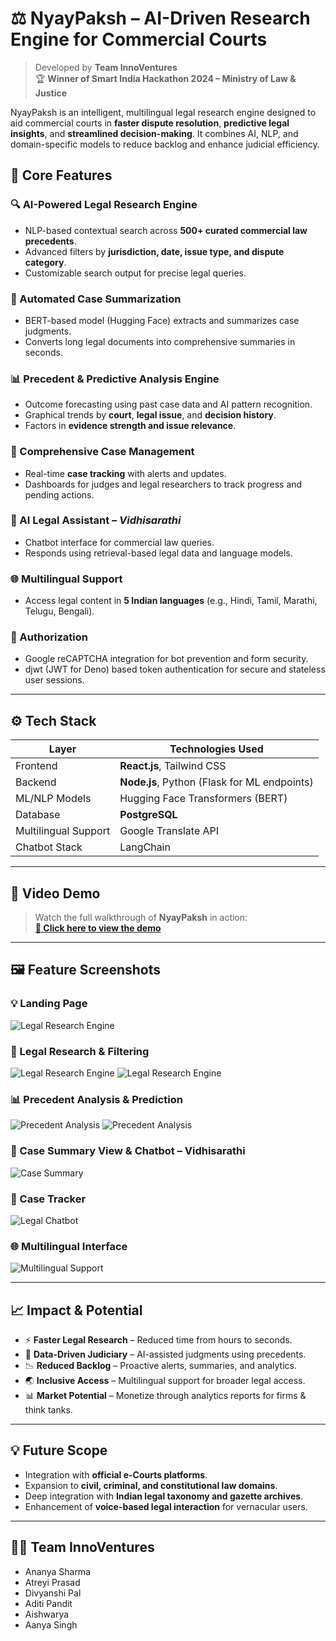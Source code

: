 # ⚖️ NyayPaksh – AI-Driven Research Engine for Commercial Courts  
> Developed by **Team InnoVentures**  
> 🏆 **Winner of Smart India Hackathon 2024 – Ministry of Law & Justice**

NyayPaksh is an intelligent, multilingual legal research engine designed to aid commercial courts in **faster dispute resolution**, **predictive legal insights**, and **streamlined decision-making**. It combines AI, NLP, and domain-specific models to reduce backlog and enhance judicial efficiency.

## 🧠 Core Features

### 🔍 AI-Powered Legal Research Engine
- NLP-based contextual search across **500+ curated commercial law precedents**.
- Advanced filters by **jurisdiction, date, issue type, and dispute category**.
- Customizable search output for precise legal queries.

### 📝 Automated Case Summarization
- BERT-based model (Hugging Face) extracts and summarizes case judgments.
- Converts long legal documents into comprehensive summaries in seconds.

### 📊 Precedent & Predictive Analysis Engine
- Outcome forecasting using past case data and AI pattern recognition.
- Graphical trends by **court**, **legal issue**, and **decision history**.
- Factors in **evidence strength and issue relevance**.

### 📂 Comprehensive Case Management
- Real-time **case tracking** with alerts and updates.
- Dashboards for judges and legal researchers to track progress and pending actions.

### 💬 AI Legal Assistant – *Vidhisarathi*
- Chatbot interface for commercial law queries.
- Responds using retrieval-based legal data and language models.

### 🌐 Multilingual Support
- Access legal content in **5 Indian languages** (e.g., Hindi, Tamil, Marathi, Telugu, Bengali).

### 🔐 Authorization
- Google reCAPTCHA integration for bot prevention and form security.
- djwt (JWT for Deno) based token authentication for secure and stateless user sessions.

---

## ⚙️ Tech Stack

| Layer             | Technologies Used                                           |
|------------------|-------------------------------------------------------------|
| Frontend         | **React.js**, Tailwind CSS                                  |
| Backend          | **Node.js**, Python (Flask for ML endpoints)                |
| ML/NLP Models    | Hugging Face Transformers (BERT)                            |
| Database         | **PostgreSQL**                                              |
| Multilingual Support         | Google Translate API                            |
| Chatbot Stack    | LangChain                    |


---

## 🎥 Video Demo

> Watch the full walkthrough of **NyayPaksh** in action:  
**[🔗 Click here to view the demo](https://drive.google.com/file/d/1ZGT5OXCBlg1zrKMS-4ZQxmLL7oMMUif_/view?usp=sharing)**

---

## 🖼️ Feature Screenshots

### 💡 Landing Page
![Legal Research Engine](screenshots/landing.png)

### 🧠 Legal Research & Filtering
![Legal Research Engine](screenshots/research.png)
![Legal Research Engine](screenshots/summary.png)

### 📊 Precedent Analysis & Prediction
![Precedent Analysis](screenshots/precedent.png)
![Precedent Analysis](screenshots/trends.png)

### 💬 Case Summary View & Chatbot – Vidhisarathi
![Case Summary](screenshots/document.png)

### 📝 Case Tracker
![Legal Chatbot](screenshots/tracker.png)

### 🌐 Multilingual Interface
![Multilingual Support](screenshots/language.png)

---

## 📈 Impact & Potential

- ⚡ **Faster Legal Research** – Reduced time from hours to seconds.  
- 🧠 **Data-Driven Judiciary** – AI-assisted judgments using precedents.  
- 📉 **Reduced Backlog** – Proactive alerts, summaries, and analytics.  
- 🌏 **Inclusive Access** – Multilingual support for broader legal access.  
- 📊 **Market Potential** – Monetize through analytics reports for firms & think tanks.

---

## 💡 Future Scope

- Integration with **official e-Courts platforms**.
- Expansion to **civil, criminal, and constitutional law domains**.
- Deep integration with **Indian legal taxonomy and gazette archives**.
- Enhancement of **voice-based legal interaction** for vernacular users.

--- 

## 👩‍💻 Team InnoVentures

- Ananya Sharma
- Atreyi Prasad
- Divyanshi Pal
- Aditi Pandit
- Aishwarya
- Aanya Singh

